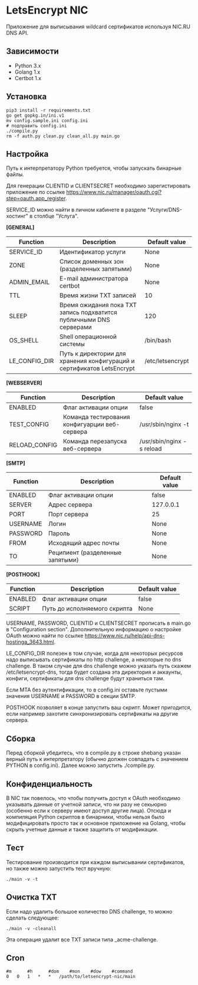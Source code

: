 # LetsEncrypt NIC

Приложение для выписывания wildcard сертификатов используя NIC.RU DNS API.

## Зависимости
* Python 3.x
* Golang 1.x
* Certbot 1.x

## Установка
```
pip3 install -r requirements.txt
go get gopkg.in/ini.v1
mv config.sample.ini config.ini
# подправить config.ini
./compile.py
rm -f auth.py clean.py clean_all.py main.go
```

## Настройка
Путь к интерпретатору Python требуется, чтобы запускать бинарные файлы.

Для генерации CLIENTID и CLIENTSECRET необходимо зарегистировать приложение по ссылке https://www.nic.ru/manager/oauth.cgi?step=oauth.app_register.

SERVICE_ID можно найти в личном кабинете в разделе "Услуги/DNS-хостинг" в столбце "Услуга".

**[GENERAL]**

| Function      | Description                                                            | Default value    |
|---------------|------------------------------------------------------------------------|------------------|
| SERVICE_ID    | Идентификатор услуги                                                   | None             |
| ZONE          | Список доменных зон (разделенных запятыми)                             | None             |
| ADMIN_EMAIL   | E-mail администратора certbot                                          | None             |
| TTL           | Время жизни TXT записей                                                | 10               |
| SLEEP         | Время ожидания пока TXT запись подхватится публичными DNS серверами    | 120              |
| OS_SHELL      | Shell операционной системы                                             | /bin/bash        |
| LE_CONFIG_DIR | Путь к директории для хранения конфигураций и сертификатов LetsEncrypt | /etc/letsencrypt |

**[WEBSERVER]**

| Function      | Description                                   | Default value             |
|---------------|-----------------------------------------------|---------------------------|
| ENABLED       | Флаг активации опции                          | false                     |
| TEST_CONFIG   | Команда тестирования конфигуарции веб-сервера | /usr/sbin/nginx -t        |
| RELOAD_CONFIG | Команда перезапуска веб-сервера               | /usr/sbin/nginx -s reload |

**[SMTP]**

| Function | Description                      | Default value |
|----------|----------------------------------|---------------|
| ENABLED  | Флаг активации опции             | false         |
| SERVER   | Адрес сервера                    | 127.0.0.1     |
| PORT     | Порт сервера                     | 25            |
| USERNAME | Логин                            | None          |
| PASSWORD | Пароль                           | None          |
| FROM     | Исходящий адрес почты            | None          |
| TO       | Реципиент (разделенные запятыми) | None          |

**[POSTHOOK]**

| Function | Description                  | Default value |
|----------|------------------------------|---------------|
| ENABLED  | Флаг активации опции         | false         |
| SCRIPT   | Путь до исполняемого скрипта | None          |

USERNAME, PASSWORD, CLIENTID и CLIENTSECRET прописать в main.go в "Configuration section". Дополнительную информацию о настройке OAuth можно найти по ссылке https://www.nic.ru/help/api-dns-hostinga_3643.html.

LE_CONFIG_DIR полезен в том случае, когда для некоторых ресурсов надо выписывать сертификаты по http challenge, а некоторые по dns challenge. В таком случае для dns challenge можно указать путь скажем /etc/letsencrypt-dns, тогда будет создана эта директория и аккаунты, конфиги, сертификаты для dns challenge будут храниться там.

Если MTA без аутентификации, то в config.ini оставьте пустыми значения USERNAME и PASSWORD в секции SMTP.

POSTHOOK позволяет в конце запустить ваш скрипт. Может пригодится, если например захотите синхронизировать сертификаты на другие сервера.

## Сборка
Перед сборкой убедитесь, что в compile.py в строке shebang указан верный путь к интерпретатору (обычно должен совпадать с значением PYTHON в config.ini). Далее можно запустить ./compile.py.

## Конфиденциальность
В NIC так повелось, что чтобы получить доступ к OAuth необходимо указывать данные от учетной записи, что ни разу не секьюрно (особенно если к серверу имеют доступ другие лица). Отсюда и компиляция Python скриптов в бинарники, чтобы нельзя было модифицировать просто так и основное приложение на Golang, чтобы скрыть учетные данные и также защитить от модификации.

## Тест
Тестирование производится при каждом выписывании сертификатов, но также можно запустить тест вручную:
```
./main -v -t
```

## Очистка TXT
Если надо удалить большое количество DNS challenge, то можно сделать следующее:
```
./main -v -cleanall
```
Эта операция удалит все TXT записи типа _acme-challenge.

## Cron
```
#m      #h      #dom    #mon    #dow    #command
0 	0 	1 	* 	* 	/path/to/letsencrypt-nic/main
```
